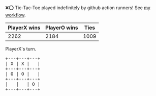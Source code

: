 :x::o: Tic-Tac-Toe played indefinitely by github action runners! See [my workflow](.github/workflows/play.yaml).

|PlayerX wins|PlayerO wins|Ties|
|-|-|-|
|2262|2184|1009|

PlayerX's turn.

<pre>
+---+---+---+
| X | X |   |
+---+---+---+
| O | O |   |
+---+---+---+
|   |   | O |
+---+---+---+
</pre>